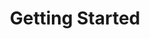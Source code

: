 ---
title: Getting Started
menu:
  sidebar:
    name: Getting Started
    identifier: getting-started
    weight: 10
---